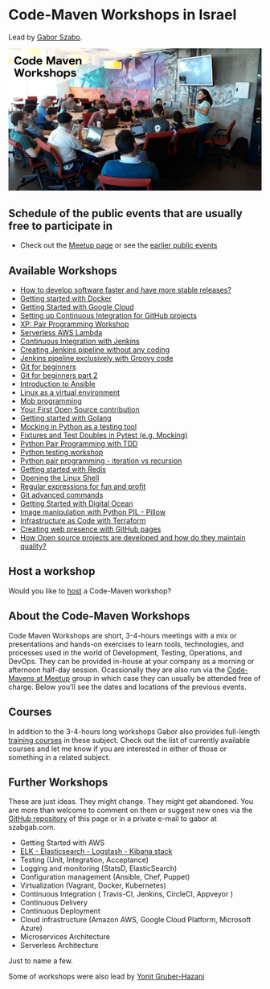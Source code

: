 # Code-Maven Workshops in Israel

Lead by [Gabor Szabo](https://www.linkedin.com/in/szabgab/).

![Code-Maven Workshops](img/code-maven-workshops-800x450.png)

## Schedule of the public events that are usually free to participate in

* Check out the [Meetup page](https://www.meetup.com/code-mavens/) or see the [earlier public events](history)

## Available Workshops

* [How to develop software faster and have more stable releases?](how-to-develop-software-faster-and-have-more-stable-releases)
* [Getting started with Docker](getting-started-with-docker)
* [Getting Started with Google Cloud](getting-started-with-google-cloud)
* [Setting up Continuous Integration for GitHub projects](setting-up-continuous-integration-for-github-projects)
* [XP: Pair Programming Workshop](xp-pair-programming-workshop-1)
* [Serverless AWS Lambda](serverless-aws-lambda)
* [Continuous Integration with Jenkins](continuous-integration-with-jenkins)
* [Creating Jenkins pipeline without any coding](creating-jenkins-pipelines-without-any-coding)
* [Jenkins pipeline exclusively with Groovy code](jenkins-pipeline-with-groovy-code)
* [Git for beginners](git-for-beginners-part-1)
* [Git for beginners part 2](git-for-beginners-part-2)
* [Introduction to Ansible](introduction-to-ansible)
* [Linux as a virtual environment](linux-as-a-virtual-environment)
* [Mob programming](mob-programming)
* [Your First Open Source contribution](your-first-open-source-contribution)
* [Getting started with Golang](getting-started-with-golang)
* [Mocking in Python as a testing tool](mocking-in-python-as-a-testing-tool)
* [Fixtures and Test Doubles in Pytest (e.g. Mocking)](fixtures-and-test-doubles-in-python)
* [Python Pair Programming with TDD](python-pair-programming-with-tdd)
* [Python testing workshop](python-testing)
* [Python pair programming - iteration vs recursion](python-iteration-vs-recursion)
* [Getting started with Redis](getting-started-with-redis)
* [Opening the Linux Shell](opening-the-linux-shell)
* [Regular expressions for fun and profit](regexes-intro)
* [Git advanced commands](git-advanced-commands)
* [Getting Started with Digital Ocean](getting-started-with-digital-ocean)
* [Image manipulation with Python PIL - Pillow](image-manipulation-with-python-pil-pillow)
* [Infrastructure as Code with Terraform](terraform)
* [Creating web presence with GitHub pages](creating-web-presence-with-github-pages)
* [How Open source projects are developed and how do they maintain quality?](open-source-quality-assurance)

## Host a workshop

Would you like to [host](host) a Code-Maven workshop?

## About the Code-Maven Workshops

Code Maven Workshops are short, 3-4-hours meetings with a mix or presentations and hands-on exercises to learn tools, technologies, and processes used in the world of Development,
Testing, Operations, and DevOps. They can be provided in-house at your company as a morning or afternoon half-day session.
Ocassionally they are also run via the [Code-Mavens at Meetup](https://www.meetup.com/Code-Mavens/)  group in which case they can usually be attended free of charge. Below you'll see the dates
and locations of the previous events.

## Courses

In addition to the 3-4-hours long workshops Gabor also provides full-length [training courses](https://hostlocal.com/) in these
subject. Check out the list of currently available courses and let me know if you are interested in either of those or
something in a related subject.


## Further Workshops

These are just ideas. They might change. They might get abandoned. You are more than welcome to comment on them
or suggest new ones via the [GitHub repository](https://github.com/szabgab/workshops/) of this page or in
a private e-mail to gabor at szabgab.com.

* Getting Started with AWS
* [ELK - Elasticsearch - Logstash - Kibana stack](elk)
* Testing (Unit, Integration, Acceptance)
* Logging and monitoring (StatsD, ElasticSearch)
* Configuration management (Ansible, Chef, Puppet)
* Virtualization (Vagrant, Docker, Kubernetes)
* Continuous Integration ( Travis-CI, Jenkins, CircleCI, Appveyor )
* Continuous Delivery
* Continuous Deployment
* Cloud infrastructure (Amazon AWS, Google Cloud Platform, Microsoft Azure)
* Microservices Architecture
* Serverless Architecture

Just to name a few.

Some of workshops were also lead by [Yonit Gruber-Hazani](https://www.linkedin.com/in/yonitgruber/)

